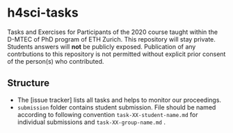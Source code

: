 # h4sci-tasks

Tasks and Exercises for Participants of the 2020 course taught within the D-MTEC of PhD program of ETH Zurich. This repository will stay private. Students answers will **not** be publicly exposed. Publication of any contrbutions to this repository is not permitted without explicit prior consent of the person(s) who contributed. 


## Structure

- The [issue tracker] lists all tasks and helps to monitor our proceedings. 
- `submission` folder contains student submission. File should be named according to following convention `task-XX-student-name.md` for individual submissions and `task-XX-group-name.md` . 

